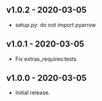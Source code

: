 v1.0.2 - 2020-03-05
-------------------

* setup.py: do not import pyarrow

v1.0.1 - 2020-03-05
-------------------

* Fix extras_requires:tests

v1.0.0 - 2020-03-05
-------------------

* Initial release.

